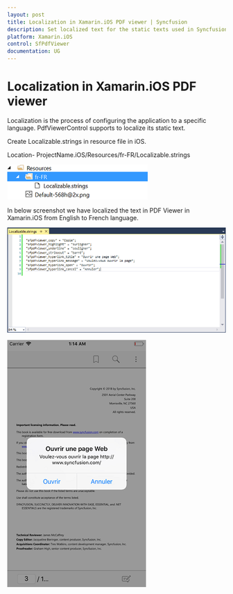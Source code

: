 ```yaml
---
layout: post
title: Localization in Xamarin.iOS PDF viewer | Syncfusion
description: Set localized text for the static texts used in Syncfusion Xamarin.iOS PDF viewer Control, its elements, and more.
platform: Xamarin.iOS
control: SfPdfViewer
documentation: UG
---
```


# Localization in Xamarin.iOS PDF viewer

Localization is the process of configuring the application to a specific language. PdfViewerControl supports to localize its static text.

Create Localizable.strings in resource file in iOS.

Location- ProjectName.iOS/Resources/fr-FR/Localizable.strings

![SfPdfViewer](pdfviewer_images/iosresources.png)

In below screenshot we have localized the text in PDF Viewer in Xamarin.iOS from English to French language.

![PDF Viewer with localized text](pdfviewer_images/localizationstrings.png)

![PDF Viewer in Xamarin.iOS](pdfviewer_images/localizationoutput.png)